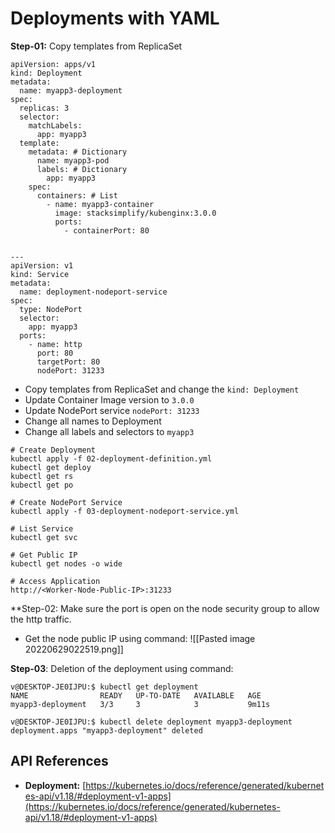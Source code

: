 # Deployments with YAML

**Step-01:** Copy templates from ReplicaSet
```
apiVersion: apps/v1
kind: Deployment
metadata:
  name: myapp3-deployment
spec:
  replicas: 3
  selector:
    matchLabels:
      app: myapp3
  template:
    metadata: # Dictionary
      name: myapp3-pod
      labels: # Dictionary
        app: myapp3
    spec:
      containers: # List
        - name: myapp3-container
          image: stacksimplify/kubenginx:3.0.0
          ports:
            - containerPort: 80


---
apiVersion: v1
kind: Service
metadata:
  name: deployment-nodeport-service
spec:
  type: NodePort
  selector:
    app: myapp3
  ports:
    - name: http
      port: 80
      targetPort: 80
      nodePort: 31233
```
-   Copy templates from ReplicaSet and change the `kind: Deployment`
-   Update Container Image version to `3.0.0`
-   Update NodePort service `nodePort: 31233`
-   Change all names to Deployment
-   Change all labels and selectors to `myapp3`

```
# Create Deployment
kubectl apply -f 02-deployment-definition.yml
kubectl get deploy
kubectl get rs
kubectl get po

# Create NodePort Service
kubectl apply -f 03-deployment-nodeport-service.yml

# List Service
kubectl get svc

# Get Public IP
kubectl get nodes -o wide

# Access Application
http://<Worker-Node-Public-IP>:31233
```

**Step-02: Make sure the port is open on the node security group to allow the http traffic. 
- Get the node public IP using command:
![[Pasted image 20220629022519.png]]

**Step-03**: Deletion of the deployment using command:
```
v@DESKTOP-JE0IJPU:$ kubectl get deployment
NAME                READY   UP-TO-DATE   AVAILABLE   AGE
myapp3-deployment   3/3     3            3           9m11s

v@DESKTOP-JE0IJPU:$ kubectl delete deployment myapp3-deployment
deployment.apps "myapp3-deployment" deleted
```
## [](https://github.com/stacksimplify/kubernetes-fundamentals/tree/master/09-Deployments-with-YAML#api-references)API References

-   **Deployment:** [https://kubernetes.io/docs/reference/generated/kubernetes-api/v1.18/#deployment-v1-apps](https://kubernetes.io/docs/reference/generated/kubernetes-api/v1.18/#deployment-v1-apps)